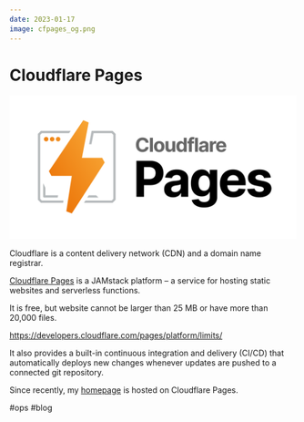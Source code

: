 ```yaml
---
date: 2023-01-17
image: cfpages_og.png
---
```


# Cloudflare Pages

![Cloudflare Pages](cfpages.png "Cloudflare Pages")

Cloudflare is a content delivery network (CDN) and a domain name registrar.

[Cloudflare Pages](https://pages.cloudflare.com) is a JAMstack platform –
a service for hosting static websites and serverless functions.

It is free, but website cannot be larger than 25 MB or have more
than 20,000 files.

https://developers.cloudflare.com/pages/platform/limits/

It also provides a built-in continuous integration and delivery (CI/CD)
that automatically deploys new changes whenever updates are pushed
to a connected git repository.

Since recently, my [homepage](https://github.com/chuhlomin/homepage)
is hosted on Cloudflare Pages.

#ops #blog
